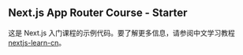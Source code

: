 ## Next.js App Router Course - Starter

这是 Next.js 入门课程的示例代码。要了解更多信息，请参阅中文学习教程 [nextjs-learn-cn](https://qufei1993.github.io/nextjs-learn-cn/)。

